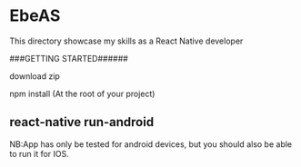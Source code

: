 # EbeAS
This directory showcase my skills as a React Native developer

###GETTING STARTED######

download zip

npm install (At the root of your project)

react-native run-android
---------------------------------------------------------

NB:App has only be tested for android devices, but you should also be able to run it for IOS.
